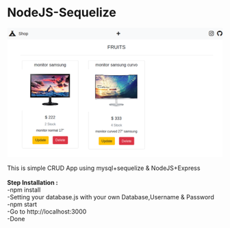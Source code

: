 # NodeJS-Sequelize


![Alt text](nodejs.png)

This is simple CRUD App using mysql+sequelize & NodeJS+Express<br>
<br>
<b>Step Installation :</b> <br>
-npm install <br>
-Setting your database.js with your own Database,Username & Password<br>
-npm start <br>
-Go to http://localhost:3000 <br>
-Done<br>

